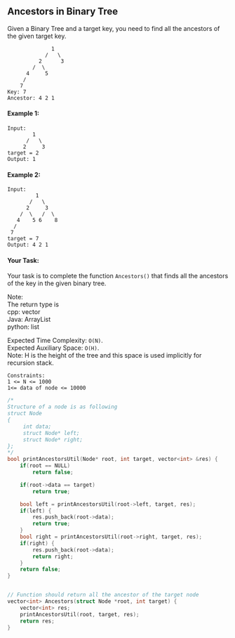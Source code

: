 ## Ancestors in Binary Tree

Given a Binary Tree and a target key, you need to find all the ancestors of the given target key.

```
              1
            /   \
          2      3
        /  \
      4     5
     /
    7
Key: 7
Ancestor: 4 2 1
```

#### Example 1:

```
Input:
        1
      /   \
     2     3
target = 2
Output: 1
```

#### Example 2:

```
Input:
         1
       /   \
      2     3
    /  \   /  \
   4    5 6    8
  /
 7
target = 7
Output: 4 2 1
```

#### Your Task:

Your task is to complete the function `Ancestors()` that finds all the ancestors of the key in the given binary tree.

Note:  
The return type is  
cpp: vector<int>  
Java: ArrayList<Integer>  
python: list

Expected Time Complexity: `O(N)`.  
Expected Auxiliary Space: `O(H)`.  
Note: H is the height of the tree and this space is used implicitly for recursion stack.

```
Constraints:
1 <= N <= 1000
1<= data of node <= 10000
```

```c++
/*
Structure of a node is as following
struct Node
{
     int data;
     struct Node* left;
     struct Node* right;
};
*/
bool printAncestorsUtil(Node* root, int target, vector<int> &res) {
    if(root == NULL)
        return false;

    if(root->data == target)
        return true;

    bool left = printAncestorsUtil(root->left, target, res);
    if(left) {
        res.push_back(root->data);
        return true;
    }
    bool right = printAncestorsUtil(root->right, target, res);
    if(right) {
        res.push_back(root->data);
        return right;
    }
    return false;
}


// Function should return all the ancestor of the target node
vector<int> Ancestors(struct Node *root, int target) {
    vector<int> res;
    printAncestorsUtil(root, target, res);
    return res;
}
```
